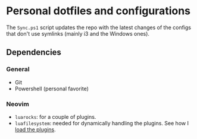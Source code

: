 # Personal dotfiles and configurations

The `Sync.ps1` script updates the repo with the latest changes of the configs that don't use symlinks (mainly i3 and the Windows ones).

## Dependencies

### General

- Git
- Powershell (personal favorite)

### Neovim

- `luarocks`: for a couple of plugins.
- `luafilesystem`: needed for dynamically handling the plugins. See how I [load the plugins](nvim/lua/plugins/init.lua).

